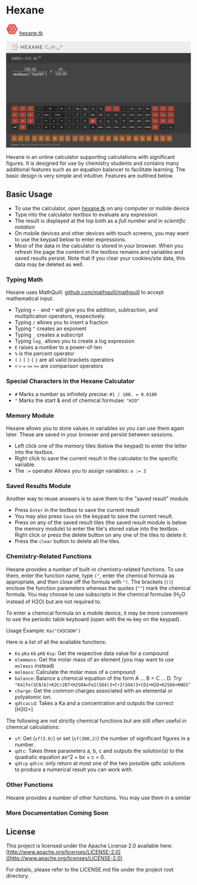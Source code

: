 # Hexane

![Logo](https://raw.githubusercontent.com/sxyu/Hexane/master/favicon-32x32.png)	
[hexane.tk](http://hexane.tk)

![Screenshot](https://raw.githubusercontent.com/sxyu/Hexane/master/img/screenshot.png)	


Hexane is an online calculator supporting calculations with significant figures. It is designed for use by chemistry students and contains many additional features such as an equation balancer to facilitate learning. The basic design is very simple and intuitive. Features are outlined below.

## Basic Usage

- To use the calculator, open [hexane.tk](http://hexane.tk) on any computer or mobile device
- Type into the calculator textbox to evaluate any expression
- The result is displayed at the top both as a *full number* and in *scientific notation*
- On mobile devices and other devices with touch screens, you may want to use the keypad below to enter expressions.
- Most of the data in the calculator is stored in your browser. When you refresh the page the content in the textbox remains and variables and saved results persist. Note that if you clear your cookies/site data, this data may be deleted as well.

### Typing Math

Hexane uses MathQuill: [github.com/mathquill/mathquill](github.com/mathquill/mathquill) to accept mathematical input.

- Typing `+` `-` and `*` will give you the addition, subtraction, and multiplication operators, respectively. 
- Typing `/` allows you to insert a fraction
- Typing `^` creates an exponent
- Typing `_` creates a subscript
- Typing `log_` allows you to create a log expression
- `E` raises a number to a power-of-ten
- `%` is the percent operator
- `(` `)` `[` `]` `{` `}` are all valid brackets operators
- `<` `>` `=` `<=` `>=` are comparison operators

### Special Characters in the Hexane Calculator
- `#` Marks a number as infinitely precise: `#1 / 100. = 0.0100` 
- `"` Marks the start & end of chemical formulae: `"H2O"`

### Memory Module

Hexane allows you to store values in variables so you can use them again later. These are saved in your browser and persist between sessions. 
- Left click one of the memory tiles (below the keypad) to enter the letter into the textbox. 
- Right click to save the current result in the calculator to the specific variable. 
- The `:=` operator Allows you to assign variables: `a := 3`

### Saved Results Module

Another way to reuse answers is to save them to the "saved result" module.
- Press `Enter` in the textbox to save the current result
- You may also press `Save` on the keypad to save the current result.
- Press on any of the saved result tiles (the saved result module is below the memory module) to enter the tile's stored value into the textbox. Right click or press the delete button on any one of the tiles to delete it. 
- Press the `clear` button to delete all the tiles.

### Chemistry-Related Functions

Hexane provides a number of built-in chemistry-related functions. To use them, enter the function name, type `("`, enter the chemical formula as appropriate, and then close off the
formula with `")`. The brackets (`()`) enclose the function parameters whereas the quotes (`""`) mark the chemical formula. You may choose to use subscripts in the chemical formulae (H<sub>2</sub>O instead of H2O) but are not required to.

To enter a chemical formula on a mobile device, it may be more convenient to use the periodic table keyboard (open with the `He` key on the keypad).

Usage Example: `Ka("CH3COOH")`

Here is a list of all the available functions:
- `Ka` `pKa` `Kb` `pKb` `Ksp`: Get the respective data value for a compound
- `elemmass`: Get the molar mass of an element (you may want to use `molmass` instead)
- `molmass`: Calculate the molar mass of a compound
- `balance`: Balance a chemical equation of the form A ... B = C ... D. 
Try: `"K4[Fe(SCN)6]+K2Cr2O7+H2SO4=Fe2(SO4)3+Cr2(SO4)3+CO2+H2O+K2SO4+KNO3"`
- `charge`: Get the common charges associated with an elemental or polyatomic ion.
- `qdtcacid`: Takes a Ka and a concentration and outputs the correct [H3O+]

The following are not strictly chemical functions but are still often useful in chemical calculations:
- `sf`: Get (`sf(3.0)`) or set (`sf(300,2)`) the number of significant figures in a number.
- `qdtc`: Takes three parameters a, b, c and outputs the solution(s) to the quadratic equation ax^2 + bx + c = 0.
- `qdtcp` `qdtcn`: only return at most one of the two possible qdtc solutions to produce a numerical result you can work with.

### Other Functions

Hexane provides a number of other functions. You may use them in a similar

### More Documentation Coming Soon

## License

This project is licensed under the Apache License 2.0 available here:
[http://www.apache.org/licenses/LICENSE-2.0]([http://www.apache.org/licenses/LICENSE-2.0)

For  details, please refer to the LICENSE.md file under the project root directory.